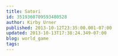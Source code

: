 ```yaml
---
title: Satori
id: 3519360709593480528
author: Kirby Urner
published: 2013-10-12T23:35:00.001-07:00
updated: 2013-10-13T17:38:24.349-07:00
blog: world_game
tags: 
---
```


